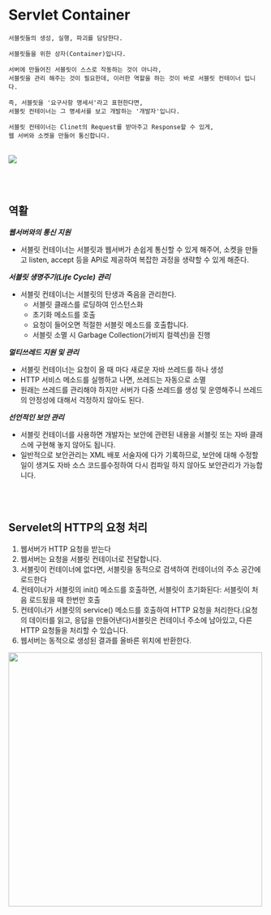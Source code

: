 # Servlet Container

```
서블릿들의 생성, 실행, 파괴를 담당한다.

서블릿들을 위한 상자(Container)입니다.

서버에 만들어진 서블릿이 스스로 작동하는 것이 아니라, 
서블릿을 관리 해주는 것이 필요한데, 이러한 역할을 하는 것이 바로 서블릿 컨테이너 입니다.

즉, 서블릿을 '요구사항 명세서'라고 표현한다면, 
서블릿 컨테이너는 그 명세서를 보고 개발하는 '개발자'입니다.

서블릿 컨테이너는 Clinet의 Request를 받아주고 Response할 수 있게, 
웹 서버와 소켓을 만들어 통신합니다.
```
<br>

<img src="https://github.com/minwoogi/S-DES-simulator/assets/96968834/942f46d0-a914-4ab5-ae9a-6b32a50d8746">


<br><br>

## 역활

***웹서버와의 통신 지원***

- 서블릿 컨테이너는 서블릿과 웹서버가 손쉽게 통신할 수 있게 해주어, 소켓을 만들고 listen, accept 등을 API로 제공하여 복잡한 과정을 생략할 수 있게 해준다.

***서블릿 생명주기(Life Cycle) 관리***

- 서블릿 컨테이너는 서블릿의 탄생과 죽음을 관리한다.
    - 서블릿 클래스를 로딩하여 인스턴스화
    - 초기화 메소드를 호출
    - 요청이 들어오면 적절한 서블릿 메소드를 호출합니다.
    - 서블릿 소멸 시 Garbage Collection(가비지 컬렉션)을 진행

***멀티쓰레드 지원 및 관리***

- 서블릿 컨테이너는 요청이 올 때 마다 새로운 자바 쓰레드를 하나 생성
- HTTP 서비스 메소드를 실행하고 나면, 쓰레드는 자동으로 소멸
- 원래는 쓰레드를 관리해야 하지만 서버가 다중 쓰레드를 생성 및 운영해주니 쓰레드의 안정성에 대해서 걱정하지 않아도 된다.

***선언적인 보안 관리***

- 서블릿 컨테이너를 사용하면 개발자는 보안에 관련된 내용을 서블릿 또는 자바 클래스에 구현해 놓지 않아도 됩니다.
- 일반적으로 보안관리는 XML 배포 서술자에 다가 기록하므로, 보안에 대해 수정할 일이 생겨도 자바 소스 코드를수정하여 다시 컴파일 하지 않아도 보안관리가 가능합니다.

<br><br>

## Servelet의 HTTP의 요청 처리

1. 웹서버가 HTTP 요청을 받는다
2. 웹서버는 요청을 서블릿 컨테이너로 전달합니다.
3. 서블릿이 컨테이너에 없다면, 서블릿을 동적으로 검색하여 컨테이너의 주소 공간에 로드한다
4. 컨테이너가 서블릿의 init() 메소드를 호출하면, 서블릿이 초기화된다: 서블릿이 처음 로드됬을 때 한번만 호출
5. 컨테이너가 서블릿의 service() 메소드를 호출하여 HTTP 요청을 처리한다.(요청의 데이터를 읽고, 응답을 만들어낸다)서블릿은 컨테이너 주소에 남아있고, 다른 HTTP 요청들을 처리할 수 있습니다.
6. 웹서버는 동적으로 생성된 결과를 올바른 위치에 반환한다.

<img width=500 src="https://github.com/minwoogi/S-DES-simulator/assets/96968834/7d409b6b-46ed-4392-ad83-cc4cc57fadc7">
